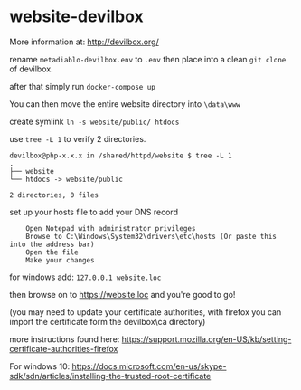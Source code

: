 # website-devilbox

More information at: http://devilbox.org/

rename `metadiablo-devilbox.env` to `.env` then place into a clean `git clone` of devilbox.

after that simply run `docker-compose up`

You can then move the entire website directory into `\data\www`

create symlink `ln -s website/public/ htdocs`

use `tree -L 1` to verify 2 directories.

```
devilbox@php-x.x.x in /shared/httpd/website $ tree -L 1
.
├── website
└── htdocs -> website/public

2 directories, 0 files
```

set up your hosts file to add your DNS record
```
    Open Notepad with administrator privileges
    Browse to C:\Windows\System32\drivers\etc\hosts (Or paste this into the address bar)
    Open the file
    Make your changes
```

for windows add: `127.0.0.1 website.loc`

then browse on to https://website.loc and you're good to go!

(you may need to update your certificate authorities, with firefox you can import the certificate form the devilbox\ca directory)

more instructions found here: https://support.mozilla.org/en-US/kb/setting-certificate-authorities-firefox

For windows 10: https://docs.microsoft.com/en-us/skype-sdk/sdn/articles/installing-the-trusted-root-certificate